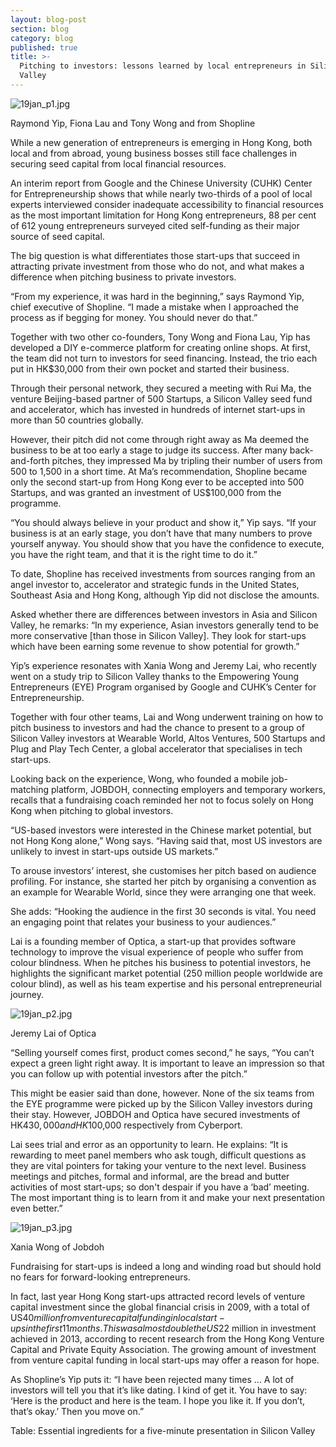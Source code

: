 ```yaml
---
layout: blog-post
section: blog
category: blog
published: true
title: >-
  Pitching to investors: lessons learned by local entrepreneurs in Silicon
  Valley
---
```

![19jan_p1.jpg]({{site.baseurl}}/media/19jan_p1.jpg)

Raymond Yip, Fiona Lau and Tony Wong and from Shopline

While a new generation of entrepreneurs is emerging in Hong Kong, both local and from abroad, young business bosses still face challenges in securing seed capital from local financial resources.

An interim report from Google and the Chinese University (CUHK) Center for Entrepreneurship shows that while nearly two-thirds of a pool of local experts interviewed consider inadequate accessibility to financial resources as the most important limitation for Hong Kong entrepreneurs, 88 per cent of 612 young entrepreneurs surveyed cited self-funding as their major source of seed capital.

The big question is what differentiates those start-ups that succeed in attracting private investment from those who do not, and what makes a difference when pitching business to private investors.

“From my experience, it was hard in the beginning,” says Raymond Yip, chief executive of Shopline. “I made a mistake when I approached the process as if begging for money. You should never do that.”

Together with two other co-founders, Tony Wong and Fiona Lau, Yip has developed a DIY e-commerce platform for creating online shops. At first, the team did not turn to investors for seed financing. Instead, the trio each put in HK$30,000 from their own pocket and started their business.

Through their personal network, they secured a meeting with Rui Ma, the venture Beijing-based partner of 500 Startups, a Silicon Valley seed fund and accelerator, which has invested in hundreds of internet start-ups in more than 50 countries globally.

However, their pitch did not come through right away as Ma deemed the business to be at too early a stage to judge its success. After many back-and-forth pitches, they impressed Ma by tripling their number of users from 500 to 1,500 in a short time. At Ma’s recommendation, Shopline became only the second start-up from Hong Kong ever to be accepted into 500 Startups, and was granted an investment of US$100,000 from the programme.

“You should always believe in your product and show it,” Yip says. “If your business is at an early stage, you don’t have that many numbers to prove yourself anyway. You should show that you have the confidence to execute, you have the right team, and that it is the right time to do it.”

To date, Shopline has received investments from sources ranging from an angel investor to, accelerator and strategic funds in the United States, Southeast Asia and Hong Kong, although Yip did not disclose the amounts.

Asked whether there are differences between investors in Asia and Silicon Valley, he remarks: “In my experience, Asian investors generally tend to be more conservative [than those in Silicon Valley]. They look for start-ups which have been earning some revenue to show potential for growth.”

Yip’s experience resonates with Xania Wong and Jeremy Lai, who recently went on a study trip to Silicon Valley thanks to the Empowering Young Entrepreneurs (EYE) Program organised by Google and CUHK’s Center for Entrepreneurship.

Together with four other teams, Lai and Wong underwent training on how to pitch business to investors and had the chance to present to a group of Silicon Valley investors at Wearable World, Altos Ventures, 500 Startups and Plug and Play Tech Center, a global accelerator that specialises in tech start-ups.

Looking back on the experience, Wong, who founded a mobile job-matching platform, JOBDOH, connecting employers and temporary workers, recalls that a fundraising coach reminded her not to focus solely on Hong Kong when pitching to global investors.

“US-based investors were interested in the Chinese market potential, but not Hong Kong alone,” Wong says. “Having said that, most US investors are unlikely to invest in start-ups outside US markets.”

To arouse investors’ interest, she customises her pitch based on audience profiling. For instance, she started her pitch by organising a convention as an example for Wearable World, since they were arranging one that week.

She adds: “Hooking the audience in the first 30 seconds is vital. You need an engaging point that relates your business to your audiences.”

Lai is a founding member of Optica, a start-up that provides software technology to improve the visual experience of people who suffer from colour blindness. When he pitches his business to potential investors, he highlights the significant market potential (250 million people worldwide are colour blind), as well as his team expertise and his personal entrepreneurial journey.

![19jan_p2.jpg]({{site.baseurl}}/media/19jan_p2.jpg)

Jeremy Lai of Optica

“Selling yourself comes first, product comes second,” he says, “You can’t expect a green light right away. It is important to leave an impression so that you can follow up with potential investors after the pitch.”

This might be easier said than done, however. None of the six teams from the EYE programme were picked up by the Silicon Valley investors during their stay. However, JOBDOH and Optica have secured investments of HK$430,000 and HK$100,000 respectively from Cyberport.

Lai sees trial and error as an opportunity to learn. He explains: “It is rewarding to meet panel members who ask tough, difficult questions as they are vital pointers for taking your venture to the next level. Business meetings and pitches, formal and informal, are the bread and butter activities of most start-ups; so don't despair if you have a ‘bad’ meeting. The most important thing is to learn from it and make your next presentation even better.”

![19jan_p3.jpg]({{site.baseurl}}/media/19jan_p3.jpg)

Xania Wong of Jobdoh

Fundraising for start-ups is indeed a long and winding road but should hold no fears for forward-looking entrepreneurs.

In fact, last year Hong Kong start-ups attracted record levels of venture capital investment since the global financial crisis in 2009, with a total of US$40 million from venture capital funding in local start-ups in the first 11 months. This was almost double the US$22 million in investment achieved in 2013, according to recent research from the Hong Kong Venture Capital and Private Equity Association. The growing amount of investment from venture capital funding in local start-ups may offer a reason for hope.

As Shopline’s Yip puts it: “I have been rejected many times … A lot of investors will tell you that it’s like dating. I kind of get it. You have to say: ‘Here is the product and here is the team. I hope you like it. If you don’t, that’s okay.’ Then you move on.”

Table: Essential ingredients for a five-minute presentation in Silicon Valley
